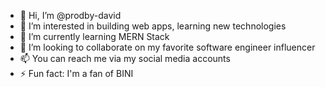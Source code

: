 - 👋 Hi, I’m @prodby-david
- 👀 I’m interested in building web apps, learning new technologies
- 🌱 I’m currently learning MERN Stack
- 💞️ I’m looking to collaborate on my favorite software engineer influencer
- 📫 You can reach me via my social media accounts
- ⚡ Fun fact: I'm a fan of BINI
  



